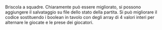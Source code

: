 Briscola a squadre.
Chiaramente può essere migliorato, si possono aggiungere il salvataggio su file dello stato della partita. 
Si può migliorare il codice sostituendo i boolean in tavolo con degli array di 4 valori interi per alternare le giocate e le prese dei giocatori.
